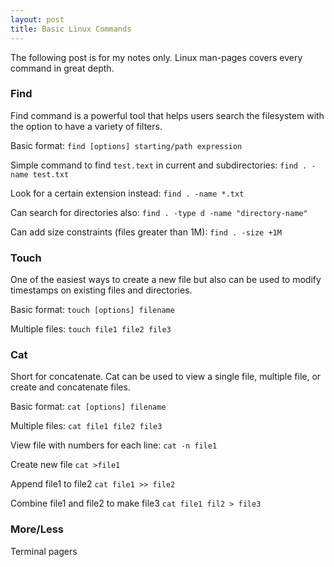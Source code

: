 ```yaml
---
layout: post
title: Basic Linux Commands
---
```


The following post is for my notes only. Linux man-pages covers every command in great depth.

### Find

Find command is a powerful tool that helps users search the filesystem with the option to have a variety of filters. 

Basic format:
```find [options] starting/path expression```

Simple command to find `test.text` in current and subdirectories:
```find . -name test.txt```

Look for a certain extension instead:
```find . -name *.txt```

Can search for directories also:
```find . -type d -name "directory-name"```

Can add size constraints (files greater than 1M):
```find . -size +1M```

### Touch

One of the easiest ways to create a new file but also can be used to modify timestamps on existing files and directories.

Basic format:
```touch [options] filename```

Multiple files:
```touch file1 file2 file3```

### Cat

Short for concatenate. Cat can be used to view a single file, multiple file, or create and concatenate files.

Basic format:
```cat [options] filename```

Multiple files:
```cat file1 file2 file3```

View file with numbers for each line:
```cat -n file1```

Create new file
```cat >file1```

Append file1 to file2 
```cat file1 >> file2```

Combine file1 and file2 to make file3
```cat file1 fil2 > file3```

### More/Less
Terminal pagers